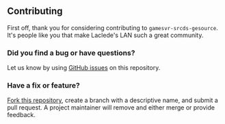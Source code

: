 ## Contributing

First off, thank you for considering contributing to `gamesvr-srcds-gesource`. It's people like you that make Laclede's LAN such a great community.

### Did you find a bug or have questions?

Let us know by using [GitHub issues](https://github.com/LacledesLAN/gamesvr-srcds-gesource/issues) on this repository.

### Have a fix or feature?

[Fork this repository](https://help.github.com/articles/fork-a-repo), create a branch with a descriptive name, and submit a pull request. A project maintainer will remove and either merge or provide feedback.
